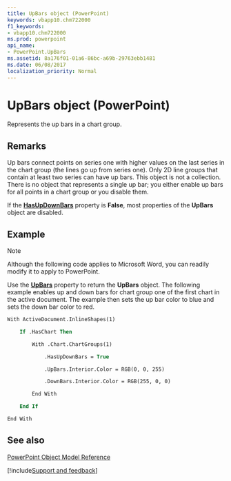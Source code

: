 ```yaml
---
title: UpBars object (PowerPoint)
keywords: vbapp10.chm722000
f1_keywords:
- vbapp10.chm722000
ms.prod: powerpoint
api_name:
- PowerPoint.UpBars
ms.assetid: 8a176f01-01a6-86bc-a69b-29763ebb1481
ms.date: 06/08/2017
localization_priority: Normal
---
```



# UpBars object (PowerPoint)

Represents the up bars in a chart group.


## Remarks

Up bars connect points on series one with higher values on the last series in the chart group (the lines go up from series one). Only 2D line groups that contain at least two series can have up bars. This object is not a collection. There is no object that represents a single up bar; you either enable up bars for all points in a chart group or you disable them.

If the  **[HasUpDownBars](PowerPoint.ChartGroup.HasUpDownBars.md)** property is **False**, most properties of the **UpBars** object are disabled.


## Example




> [!NOTE] 
> Although the following code applies to Microsoft Word, you can readily modify it to apply to PowerPoint.

Use the  **[UpBars](PowerPoint.ChartGroup.UpBars.md)** property to return the **UpBars** object. The following example enables up and down bars for chart group one of the first chart in the active document. The example then sets the up bar color to blue and sets the down bar color to red.




```vb
With ActiveDocument.InlineShapes(1)

    If .HasChart Then

        With .Chart.ChartGroups(1)

            .HasUpDownBars = True

            .UpBars.Interior.Color = RGB(0, 0, 255)

            .DownBars.Interior.Color = RGB(255, 0, 0)

        End With

    End If

End With
```


## See also


[PowerPoint Object Model Reference](overview/PowerPoint/object-model.md)

[!include[Support and feedback](~/includes/feedback-boilerplate.md)]